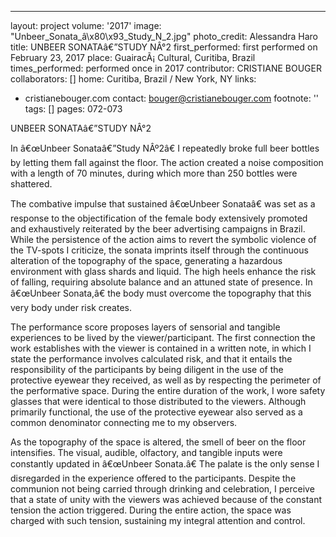 ---
layout: project
volume: '2017'
image: "Unbeer_Sonata_â\x80\x93_Study_N_2.jpg"
photo_credit: Alessandra Haro
title: UNBEER SONATAâ€”STUDY NÂ°2
first_performed: first performed on February 23, 2017
place: GuairacÃ¡ Cultural, Curitiba, Brazil
times_performed: performed once in 2017
contributor: CRISTIANE BOUGER
collaborators: []
home: Curitiba, Brazil / New York, NY
links:
- cristianebouger.com
contact: bouger@cristianebouger.com
footnote: ''
tags: []
pages: 072-073



UNBEER SONATAâ€”STUDY NÂ°2

In â€œUnbeer Sonataâ€”Study NÂº2â€ I repeatedly broke full beer bottles by letting them fall against the floor. The action created a noise composition with a length of 70 minutes, during which more than 250 bottles were shattered.

The combative impulse that sustained â€œUnbeer Sonataâ€ was set as a response to the objectification of the female body extensively promoted and exhaustively reiterated by the beer advertising campaigns in Brazil. While the persistence of the action aims to revert the symbolic violence of the TV-spots I criticize, the sonata imprints itself through the continuous alteration of the topography of the space, generating a hazardous environment with glass shards and liquid. The high heels enhance the risk of falling, requiring absolute balance and an attuned state of presence. In â€œUnbeer Sonata,â€ the body must overcome the topography that this very body under risk creates.

The performance score proposes layers of sensorial and tangible experiences to be lived by the viewer/participant. The first connection the work establishes with the viewer is contained in a written note, in which I state the performance involves calculated risk, and that it entails the responsibility of the participants by being diligent in the use of the protective eyewear they received, as well as by respecting the perimeter of the performative space. During the entire duration of the work, I wore safety glasses that were identical to those distributed to the viewers. Although primarily functional, the use of the protective eyewear also served as a common denominator connecting me to my observers.

As the topography of the space is altered, the smell of beer on the floor intensifies. The visual, audible, olfactory, and tangible inputs were constantly updated in â€œUnbeer Sonata.â€ The palate is the only sense I disregarded in the experience offered to the participants. Despite the communion not being carried through drinking and celebration, I perceive that a state of unity with the viewers was achieved because of the constant tension the action triggered. During the entire action, the space was charged with such tension, sustaining my integral attention and control.
